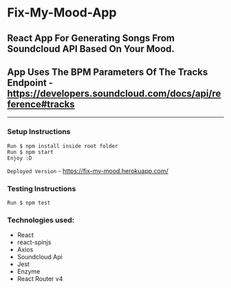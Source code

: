 # Fix-My-Mood-App

## React App For Generating Songs From Soundcloud API Based On Your Mood.

## App Uses The BPM Parameters Of The Tracks Endpoint - https://developers.soundcloud.com/docs/api/reference#tracks
------------
### Setup Instructions
```
Run $ npm install inside root folder
Run $ npm start
Enjoy :D
```
`Deployed Version` - https://fix-my-mood.herokuapp.com/

### Testing Instructions
`Run $ npm test`

### Technologies used:
- React
- react-spinjs
- Axios
- Soundcloud Api
- Jest
- Enzyme
- React Router v4
